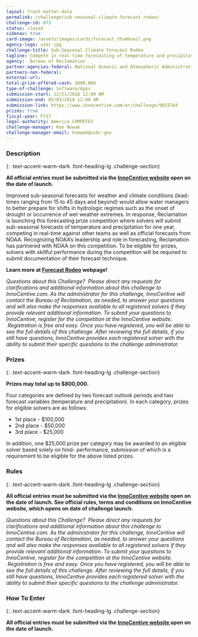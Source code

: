 ```yaml
---
layout: front-matter-data
permalink: /challenge/sub-seasonal-climate-forecast-rodeo/
challenge-id: 873
status: closed
sidenav: true
card-image: /assets/images/cards/forecast_thumbnail.png
agency-logo: usbr.jpg
challenge-title: Sub-Seasonal Climate Forecast Rodeo
tagline: Compete in real-time forecasting of temperature and precipitation for one year
agency:  Bureau of Reclamation
partner-agencies-federal: National Oceanic and Atmospheric Administration, United States Geological Survey, Corps of Engineers - Civil Works
partners-non-federal: 
external-url:
total-prize-offered-cash: $800,000
type-of-challenge: Software/Apps
submission-start: 12/21/2016 12:00 AM
submission-end: 05/03/2018 12:00 AM
submission-link: https://www.innocentive.com/ar/challenge/9933764
prizes: true
fiscal-year: FY17
legal-authority: America COMPETES
challenge-manager: Ken Nowak
challenge-manager-email: knowak@usbr.gov
---
```


<!-- Description start -->
### Description
{: .text-accent-warm-dark .font-heading-lg .challenge-section}

<p><strong>All official entries must be submitted via the <a href="https://www.innocentive.com/ar/challenge/9933764">InnoCentive website</a> open on the date of launch. </strong></p>
<p>Improved sub-seasonal forecasts for weather and climate conditions (lead-times ranging from 15 to 45 days and beyond) would allow water managers to better prepare for shifts in hydrologic regimes such as the onset of drought or occurrence of wet weather extremes. In response, Reclamation is launching this forecasting prize competition where solvers will submit sub-seasonal forecasts of temperature and precipitation for one year, competing in real-time against other teams as well as official forecasts from NOAA. Recognizing NOAA&rsquo;s leadership and role in forecasting, Reclamation has partnered with NOAA on this competition. To be eligible for prizes, solvers with skillful performance during the competition will be required to submit documentation of their forecast technique.</p>
<p><strong>Learn more at <a href="https://www.usbr.gov/research/challenge/forecastrodeo.html">Forecast Rodeo</a> webpage!</strong></p>
<p><em>Questions about this Challenge?&nbsp; Please direct any requests for clarifications and additional information about this challenge to InnoCentive.com. As the administrator for this challenge, InnoCentive will contact the Bureau of Reclamation, as needed, to answer your questions and will also&nbsp;make the responses available to all registered solvers if they provide relevant additional information.&nbsp;To submit your questions to InnoCentive, register for the competition at the InnoCentive website. &nbsp;Registration is free and easy. Once you have registered, you will be able to see the full details of this challenge. After reviewing the full details, if you still have questions, InnoCentive provides each registered solver with the ability to submit their specific questions to the challenge administrator.</em></p>

<!-- Prizes start -->
### Prizes
{: .text-accent-warm-dark .font-heading-lg .challenge-section}

<p><strong>Prizes may total up to $800,000.</strong></p>
<p>Four categories are defined by two forecast outlook periods and two forecast variables (temperature and precipitation). In each category, prizes for eligible solvers are as follows:</p>
<ul>
<li>1st&nbsp;place - $100,000</li>
<li>2nd&nbsp;place - $50,000</li>
<li>3rd&nbsp;place - $25,000</li>
</ul>
<p>In addition, one $25,000 prize per category may be awarded to an eligible solver based solely on hind- performance, submission of which is a requirement to be eligible for the above listed prizes.</p>

<!-- Rules start -->
### Rules 
{: .text-accent-warm-dark .font-heading-lg .challenge-section}

<p><strong>All official entries must be submitted via the <a href="https://www.innocentive.com/ar/challenge/9933764">InnoCentive website</a> open on the date of launch. See official rules, terms and conditions on InnoCentive website, which opens on date of challenge launch.</strong></p>
<p><em>Questions about this Challenge?&nbsp; Please direct any requests for clarifications and additional information about this challenge to InnoCentive.com. As the administrator for this challenge, InnoCentive will contact the Bureau of Reclamation, as needed, to answer your questions and will also&nbsp;make the responses available to all registered solvers if they provide relevant additional information.&nbsp;To submit your questions to InnoCentive, register for the competition at the InnoCentive website. &nbsp;Registration is free and easy. Once you have registered, you will be able to see the full details of this challenge. After reviewing the full details, if you still have questions, InnoCentive provides each registered solver with the ability to submit their specific questions to the challenge administrator.</em></p>

<!--  How To Enter start -->
### How To Enter
{: .text-accent-warm-dark .font-heading-lg .challenge-section}

<p><strong>All official entries must be submitted via the&nbsp;<a href="https://www.innocentive.com/ar/challenge/9933764">InnoCentive website&nbsp;</a>open on the date of launch.</strong></p>
